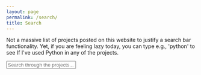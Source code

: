 ```yaml
---
layout: page
permalink: /search/
title: Search
---
```


Not a massive list of projects posted on this website to justify a search bar functionality. Yet, if you are feeling lazy today, you can type e.g., 'python' to see If I've used Python in any of the projects.

<div id="search-container">
    <input type="text" id="search-input" placeholder="Search through the projects...">
    <ul id="results-container"></ul>
</div>

<script src="{{ site.baseurl }}/assets/simple-jekyll-search.min.js" type="text/javascript"></script>

<script>
    SimpleJekyllSearch({
        searchInput: document.getElementById('search-input'),
        resultsContainer: document.getElementById('results-container'),
        searchResultTemplate: '<div style="text-align: left !important;"><a href="{url}"><h1 style="text-align:left !important;">{title}</h1></a><span style="text-align:left !important;"> {category}</span></div>',
        json: '{{ site.baseurl }}/search.json'
    });
</script>

